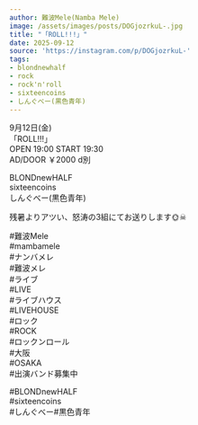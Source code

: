 ```yaml
---
author: 難波Mele(Namba Mele)
image: /assets/images/posts/DOGjozrkuL-.jpg
title: "「ROLL!!!」"
date: 2025-09-12
source: 'https://instagram.com/p/DOGjozrkuL-'
tags:
- blondnewhalf
- rock
- rock'n'roll
- sixteencoins
- しんぐべー(黒色青年)
---
```

9月12日(金)<br>
「ROLL!!!」<br>
OPEN 19:00 START 19:30<br>
AD/DOOR ￥2000 d別

BLONDnewHALF<br>
sixteencoins<br>
しんぐべー(黒色青年)

残暑よりアツい、怒涛の3組にてお送りします🌞☠

#難波Mele<br>
#mambamele<br>
#ナンバメレ<br>
#難波メレ<br>
#ライブ<br>
#LIVE<br>
#ライブハウス<br>
#LIVEHOUSE<br>
#ロック<br>
#ROCK<br>
#ロックンロール<br>
#大阪<br>
#OSAKA<br>
#出演バンド募集中

#BLONDnewHALF<br>
#sixteencoins<br>
#しんぐべー#黒色青年